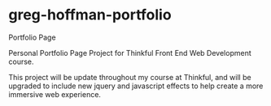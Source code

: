 # greg-hoffman-portfolio
Portfolio Page

Personal Portfolio Page Project for Thinkful Front End Web Development course.

This project will be update throughout my course at Thinkful, and will be upgraded to include new jquery and javascript effects to help create a more immersive web experience.
